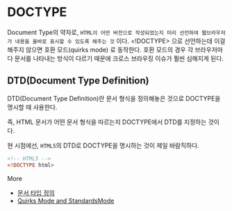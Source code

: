 # DOCTYPE

Document Type의 약자로, `HTML이 어떤 버전으로 작성되었는지 미리 선언하여 웹브라우저가 내용을 올바로 표시할 수 있도록 해주는 것` 이다. <!DOCTYPE> 으로 선언하는데 이걸 해주지 않으면 호환 모드(quirks mode) 로 동작한다. 호환 모드의 경우 각 브라우저마다 문서를 나타내는 방식이 다르기 때문에 크로스 브라우징 이슈가 훨씬 심해지게 된다.

## DTD(Document Type Definition)

DTD(Document Type Definition)란 문서 형식을 정의해놓은 것으로 DOCTYPE을 명시할 때 사용한다.

즉, HTML 문서가 어떤 문서 형식을 따르는지 DOCTYPE에서 DTD를 지정하는 것이다.

현 시점에선, `HTML5`의 DTD로 DOCTYPE을 명시하는 것이 제일 바람직하다.

```HTML
<!-- HTML5 -->
<!DOCTYPE html>
```

More

- [문서 타입 정의](https://developer.mozilla.org/ko/docs/Glossary/Doctype)
- [Quirks Mode and StandardsMode](https://developer.mozilla.org/en-US/docs/Web/HTML/Quirks_Mode_and_Standards_Mode)
